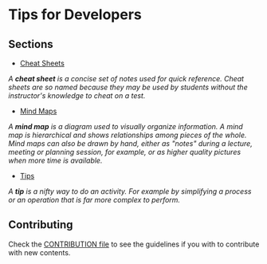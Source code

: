 # Tips for Developers

## Sections

- [Cheat Sheets](https://github.com/GuillaumeFalourd/developers-tips/tree/master/cheat-sheets)

_A **cheat sheet** is a concise set of notes used for quick reference. Cheat sheets are so named because they may be used by students without the instructor's knowledge to cheat on a test._

- [Mind Maps](https://github.com/GuillaumeFalourd/developers-tips/tree/master/mind-maps)

_A **mind map** is a diagram used to visually organize information. A mind map is hierarchical and shows relationships among pieces of the whole. Mind maps can also be drawn by hand, either as "notes" during a lecture, meeting or planning session, for example, or as higher quality pictures when more time is available._

- [Tips](https://github.com/GuillaumeFalourd/developers-tips/tree/master/tips)

_A **tip** is a nifty way to do an activity. For example by simplifying a process or an operation that is far more complex to perform._

## Contributing

Check the [CONTRIBUTION file](https://github.com/GuillaumeFalourd/developers-tips/tree/master/CONTRIBUTION.md) to see the guidelines if you with to contribute with new contents.
